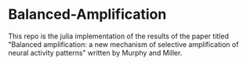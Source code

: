 # Balanced-Amplification
This repo is the julia implementation of the results of the paper titled "Balanced amplification: a new mechanism of selective amplification of neural activity patterns" written by Murphy and Miller.
